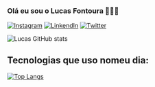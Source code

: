 ### Olá eu sou o Lucas Fontoura 👋🏻😊

[![Instagram](https://img.shields.io/badge/Instagram-E4405F?style=for-the-badge&logo=instagram&logoColor=white)](https://www.instagram.com/f0nt0ur4/)
[![LinkendIn](https://img.shields.io/badge/LinkedIn-0077B5?style=for-the-badge&logo=linkedin&logoColor=white)](https://www.linkedin.com/in/lucas-fontoura-706a45212/)
[![Twitter](https://img.shields.io/badge/Twitter-1DA1F2?style=for-the-badge&logo=twitter&logoColor=white)](https://twitter.com/Righi_Fontoura)


![Lucas GitHub stats](https://github-readme-stats.vercel.app/api?username=LucasFontoura06&show_icons=true&theme=radical)


## Tecnologias que uso nomeu dia:
[![Top Langs](https://github-readme-stats.vercel.app/api/top-langs/?username=LucasFontoura06&layout=)](https://github.com/LucasFontoura06/github-readme-stats)
